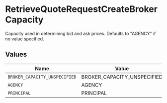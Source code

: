 # RetrieveQuoteRequestCreateBrokerCapacity

Capacity used in determining bid and ask prices. Defaults to "AGENCY" if no value specified.


## Values

| Name                          | Value                         |
| ----------------------------- | ----------------------------- |
| `BROKER_CAPACITY_UNSPECIFIED` | BROKER_CAPACITY_UNSPECIFIED   |
| `AGENCY`                      | AGENCY                        |
| `PRINCIPAL`                   | PRINCIPAL                     |